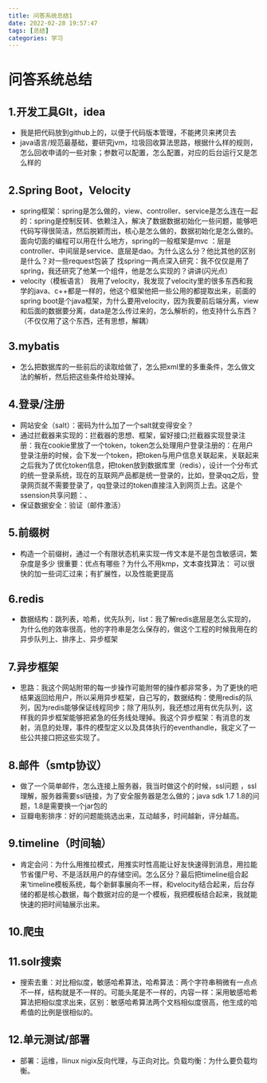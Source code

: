 ```yaml
---
title: 问答系统总结1
date: 2022-02-28 19:57:47
tags: [总结]
categories: 学习
---
```

# 问答系统总结
## 1.开发工具GIt，idea
- 我是把代码放到github上的，以便于代码版本管理，不能拷贝来拷贝去
- java语言/规范最基础，要研究jvm，垃圾回收算法思路，根据什么样的规则，怎么回收申请的一些对象；参数可以配置，怎么配置，对应的后台运行又是怎么样的
## 2.Spring Boot，Velocity
* spring框架：spring是怎么做的，view、controller、service是怎么连在一起的：spring是控制反转、依赖注入，解决了数据数据初始化一些问题，能够吧代码写得很简洁，然后脱颖而出，核心是怎么做的，数据初始化是怎么做的。面向切面的编程可以用在什么地方，spring的一般框架是mvc
：层是controller、中间层是service、底层是dao。为什么这么分？他比其他的区别是什么？对一些request包装了
     找spring一两点深入研究：我不仅仅是用了spring，我还研究了他某一个组件，他是怎么实现的？讲讲(闪光点）
* velocity（模板语言）
   我用了velocity，我发现了velocity里的很多东西和我学的java、c++都是一样的，他这个框架他把一些公用的都提取出来，前面的spring boot是个java框架，为什么要用velocity，因为我要前后端分离，view和后面的数据要分离，data是怎么传过来的，怎么解析的，他支持什么东西？（不仅仅用了这个东西，还有思想，解耦）
## 3.mybatis

* 怎么把数据库的一些前后的读取给做了，怎么把xml里的多重条件，怎么做文法的解析，然后把这些条件给处理掉。
## 4.登录/注册
* 网站安全（salt）：密码为什么加了一个salt就变得安全？
* 通过拦截器来实现的：拦截器的思想、框架，留好接口;拦截器实现登录注册：我在cookie里放了一个token，token怎么处理用户登录注册的：在用户登录注册的时候，会下发一个token，把token与用户信息关联起来，关联起来之后我为了优化token信息，把token放到数据库里（redis），设计一个分布式的统一登录系统，现在的互联网产品都是统一登录的，比如，登录qq之后，登录网页就不需要登录了，qq登录过的token直接注入到网页上去。这是个ssension共享问题：、
* 保证数据安全：验证（邮件激活）
## 5.前缀树
* 构造一个前缀树，通过一个有限状态机来实现一传文本是不是包含敏感词，繁杂度是多少 很重要：优点有哪些？为什么不用kmp，文本查找算法：
  可以很快的加一些词汇过来；有扩展性，以及性能更提高
## 6.redis
* 数据结构：跳列表，哈希，优先队列，list：我了解redis底层是怎么实现的，为什么他的效率很高，他的字符串是怎么保存的，做这个工程的时候我用在的异步队列上、排序上、异步框架
## 7.异步框架
* 思路：我这个网站附带的每一步操作可能附带的操作都非常多，为了更快的吧结果返回给用户，所以采用异步框架，自己写的，数据结构：使用redis的队列，因为redis能够保证线程同步；除了用队列，我还想过用有优先队列，这样我的异步框架能够把紧急的任务线处理掉。我这个异步框架：有消息的发射，消息的处理，事件的模型定义以及具体执行的eventhandle，我定义了一些公共接口把这些实现了。
## 8.邮件（smtp协议）
* 做了一个简单邮件，怎么连接上服务器，我当时做这个的时候，ssl问题
  ，ssl理解，服务器需要ssl链接，为了安全服务器是怎么做的；java sdk 1.7 1.8的问题，1.8是需要换一个jar包的
* 豆瓣电影排序：好的问题能挑选出来，互动越多，时间越新，评分越高。
## 9.timeline（时间轴）
* 肯定会问：为什么用推拉模式，用推实时性高能让好友快速得到消息，用拉能节省僵尸号、不是活跃用户的存储空间。怎么区分？最后把timeline组合起来‘timeline模板系统，每个新鲜事展向不一样，和velocity结合起来，后台存储的都是核心数据，每个数据对应的是一个模板，我把模板结合起来，我就能快速的把时间轴展示出来。
## 10.爬虫
## 11.solr搜索
* 搜索去重：对比相似度，敏感哈希算法，哈希算法：两个字符串稍微有一点点不一样，结构就是不一样的。可能头尾是不一样的，内容一样：采用敏感哈希算法把相似度求出来，区别：敏感哈希算法两个文档相似度很高，他生成的哈希值的比例是很相似的。
## 12.单元测试/部署
* 部署：运维，llinux nigix反向代理，与正向对比。负载均衡：为什么要负载均衡。